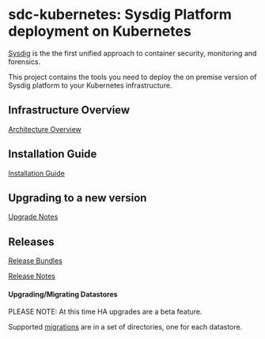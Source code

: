 # sdc-kubernetes: Sysdig Platform deployment on Kubernetes

[Sysdig](https://sysdig.com/) is the the first unified approach to container security, monitoring and forensics.

This project contains the tools you need to deploy the on premise version of Sysdig platform 
to your Kubernetes infrastructure.

## Infrastructure Overview <a id="Infrastructure-Overview"></a>

[Architecture Overview](https://sysdigdocs.atlassian.net/wiki/spaces/Platform/pages/227573777/Pre-Install+Consider+Architecture+Sizing+Requirements)

## Installation Guide <a id="installation-guide"></a>

[Installation Guide](https://sysdigdocs.atlassian.net/wiki/spaces/Platform/pages/204669178/Sysdig+Install+with+Kubernetes+1.9+)

## Upgrading to a new version

[Upgrade Notes](https://sysdigdocs.atlassian.net/wiki/spaces/Platform/pages/261783633/On-Premises+Upgrades)

## Releases

[Release Bundles](https://github.com/draios/sysdigcloud-kubernetes/releases)

[Release Notes](https://support.sysdig.com/hc/en-us/articles/115002168966-What-s-New-Sysdig-Monitor-Changelog-On-prem-)

#### Upgrading/Migrating Datastores 

PLEASE NOTE: At this time HA upgrades are a beta feature.

Supported [migrations](https://github.com/draios/sysdigcloud-kubernetes/tree/master/migrations) are in a set of directories, one for each datastore.
